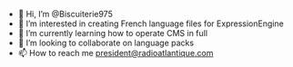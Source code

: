 - 👋 Hi, I’m @Biscuiterie975
- 👀 I’m interested in creating French language files for ExpressionEngine
- 🌱 I’m currently learning how to operate CMS in full
- 💞️ I’m looking to collaborate on language packs
- 📫 How to reach me president@radioatlantique.com

<!---
Biscuiterie975/Biscuiterie975 is a ✨ special ✨ repository because its `README.md` (this file) appears on your GitHub profile.
You can click the Preview link to take a look at your changes.
--->
